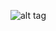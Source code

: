 ![alt tag](https://private-user-images.githubusercontent.com/171016883/334430745-f59c967c-3aff-4822-9ed8-3d7b18714458.png?jwt=eyJhbGciOiJIUzI1NiIsInR5cCI6IkpXVCJ9.eyJpc3MiOiJnaXRodWIuY29tIiwiYXVkIjoicmF3LmdpdGh1YnVzZXJjb250ZW50LmNvbSIsImtleSI6ImtleTUiLCJleHAiOjE3MTY5MDM5NjIsIm5iZiI6MTcxNjkwMzY2MiwicGF0aCI6Ii8xNzEwMTY4ODMvMzM0NDMwNzQ1LWY1OWM5NjdjLTNhZmYtNDgyMi05ZWQ4LTNkN2IxODcxNDQ1OC5wbmc_WC1BbXotQWxnb3JpdGhtPUFXUzQtSE1BQy1TSEEyNTYmWC1BbXotQ3JlZGVudGlhbD1BS0lBVkNPRFlMU0E1M1BRSzRaQSUyRjIwMjQwNTI4JTJGdXMtZWFzdC0xJTJGczMlMkZhd3M0X3JlcXVlc3QmWC1BbXotRGF0ZT0yMDI0MDUyOFQxMzQxMDJaJlgtQW16LUV4cGlyZXM9MzAwJlgtQW16LVNpZ25hdHVyZT1iNDIwMjZlZDI0YWQ2YmY0MGM3Njc0ZmE4NjQ2OWNkMDBhNTViNWU3Y2MzNWYzMjczMzUyZTk0ODMwNTIwYjA5JlgtQW16LVNpZ25lZEhlYWRlcnM9aG9zdCZhY3Rvcl9pZD0wJmtleV9pZD0wJnJlcG9faWQ9MCJ9.dzKzApCVGzUl2xRv2GacEVrZ0DsSKck1LdRogRrvvvY)
